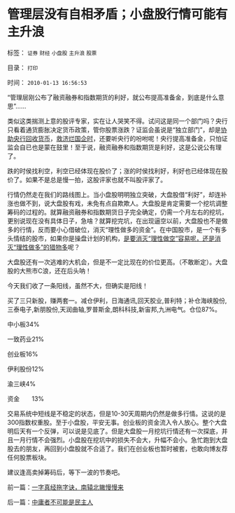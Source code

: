 # 管理层没有自相矛盾；小盘股行情可能有主升浪

标签： `证券` `财经` `小盘股` `主升浪` `股票` 

目录： `打印`

时间： `2010-01-13 16:56:53`

“管理层刚公布了融资融券和指数期货的利好，就公布提高准备金，到底是什么意思”……

类似这类揣测上意的股评专家，实在让人哭笑不得。试问这是同一个部门吗？央行只看着通货膨胀决定货币政策，管你股票涨跌？证监会虽说是“独立部门”，却是[协助央行回收货币](../../../2007/8/30/中国股市不是资源配置优化器，是一个货币回笼机.md)，[救济烂国企时](../../../2009/8/13/国资委的历史责任是什么？.md)，还要听央行的吩咐呢！央行提高准备金，只怕证监会自已也是蒙在鼓里！至于说，融资融券和指数期货是利好，这是公说公有理了。

跌的时侯找利空，利空已经体现在股价了；涨的时侯找利好，利好也已经体现在股价了。如果不是总是慢一拍，这股评家也就不叫股评家了。

行情仍然走在我们的路线图上。当小盘股明明独立突破，大盘股借“利好”，却连补涨也做不到，说大盘股有戏，未免有点自欺欺人。大盘股是肯定需要一个挖坑调整筹码的过程的。就算融资融券和指数期货日子完全确定，仍需一个月左右的挖坑，更别说现在没有具体日子，急啥？就算挖完坑，在出现逼空以前，大盘股也不是做多的行情，反而要小心借破位，消灭“理性做多的资金”。在中国股市，是一个有多头情结的股市，如果你是操盘计划的机构，[是要消灭“理性做空”容易呢，还是消灭“理性做多”的猎物多](../../../2010/1/12/融资融券和指数期货利好大盘股是错觉.md)呢？

大盘股还有一次逃难的大机会，但是不一定比现在的价位更高。（不敢断定）。大盘股的大熊市C浪，还在后头呐！

今天我们收了一条阳线，虽然不大，但确实是阳线！

买了三只新股，赚两套一。减仓伊利，日海通讯,回天胶业,普利特；补仓海峡股份,三泰电子,新朋股份,天润曲轴,罗普斯金,朗科科技,新宙邦,九洲电气。仓位87%。

中小板34%

一致药业21%

创业板16%

伊利股份12%

渝三峡4%

资金　　13%

交易系统中短线是不稳定的状态，但是10-30天周期内仍然是做多行情。这说的是300指数权重股。至于小盘股，平安无事。创业板的资金流入令人放心。整个大盘明后天有一个反弹，可以说是见底了。但是大盘股一月挖坑行情还有一次探底，并且一月行情不会强烈。小盘股在挖坑中的损失不会大，升幅不会小。急忙跑到大盘股去的朋友，再回到小盘股就不合适了。我们在创业板也暂时被套，也敢向博友荐任何股票板块。

建议逢高卖掉筹码后，等下一波的节奏吧。



前一篇：[一字真经拖字诀，南辕北辙慢慢来](../../../2010/1/13/一字真经拖字诀，南辕北辙慢慢来.md)

后一篇：[中庸者不可能是民主人](../../../2010/1/13/中庸者不可能是民主人.md)